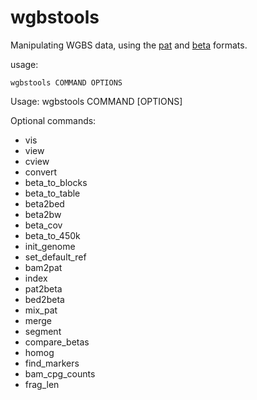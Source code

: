 # wgbstools
Manipulating WGBS data, using the [pat](https://github.com/nloyfer/wgbs_tools/blob/master/docs/pat_format.md) and [beta](https://github.com/nloyfer/wgbs_tools/blob/master/docs/beta_format.md) formats.

usage:
```
wgbstools COMMAND OPTIONS
```

Usage: wgbstools COMMAND [OPTIONS]

Optional commands:

- vis
- view
- cview
- convert
- beta_to_blocks
- beta_to_table
- beta2bed
- beta2bw
- beta_cov
- beta_to_450k
- init_genome
- set_default_ref
- bam2pat
- index
- pat2beta
- bed2beta
- mix_pat
- merge
- segment
- compare_betas
- homog
- find_markers
- bam_cpg_counts
- frag_len
